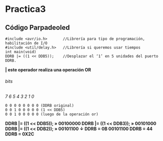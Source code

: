 # Practica3
## Código Parpadeoled
```
#include <avr/io.h>       //Librería para tipo de programación, habilitación de I/O
#include <util/delay.h>   //Librería si queremos usar tiempos
int main(void) 
DDRB |= ((1 << DDB5));    //Desplazar el ‘1’ en 5 unidades del puerto DDRB.
```
**| este operador realiza una operación OR**
###### bits
  _7 6 5 4 3 2 1 0_
```
0 0 0 0 0 0 0 0 (DDRB original)
0 0 1 0 0 0 0 0 (1 << DDB5)
0 0 1 0 0 0 0 0 (luego de la operación or)
```

**DDRB |= ((1 << DDB5)); 	»	00100000
DDRB |= ((1 << DDB3));		»	00101000
DDRB |= ((1 << DDB2));		» 	00101100
↓
DDRB = 0B 00101100
DDRB = 44
DDRB = 0X2C**
